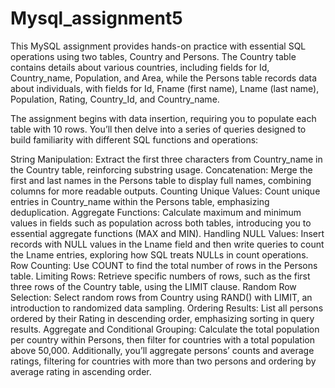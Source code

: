 # Mysql_assignment5
This MySQL assignment provides hands-on practice with essential SQL operations using two tables, Country and Persons. The Country table contains details about various countries, including fields for Id, Country_name, Population, and Area, while the Persons table records data about individuals, with fields for Id, Fname (first name), Lname (last name), Population, Rating, Country_Id, and Country_name.

The assignment begins with data insertion, requiring you to populate each table with 10 rows. You’ll then delve into a series of queries designed to build familiarity with different SQL functions and operations:

String Manipulation:
Extract the first three characters from Country_name in the Country table, reinforcing substring usage.
Concatenation:
Merge the first and last names in the Persons table to display full names, combining columns for more readable outputs.
Counting Unique Values:
Count unique entries in Country_name within the Persons table, emphasizing deduplication.
Aggregate Functions:
Calculate maximum and minimum values in fields such as population across both tables, introducing you to essential aggregate functions (MAX and MIN).
Handling NULL Values: 
Insert records with NULL values in the Lname field and then write queries to count the Lname entries, exploring how SQL treats NULLs in count operations.
Row Counting: Use COUNT to find the total number of rows in the Persons table.
Limiting Rows: 
Retrieve specific numbers of rows, such as the first three rows of the Country table, using the LIMIT clause.
Random Row Selection:
Select random rows from Country using RAND() with LIMIT, an introduction to randomized data sampling.
Ordering Results:
List all persons ordered by their Rating in descending order, emphasizing sorting in query results.
Aggregate and Conditional Grouping:
Calculate the total population per country within Persons, then filter for countries with a total population above 50,000. Additionally, you’ll aggregate persons’ counts and average ratings, filtering for countries with more than two persons and ordering by average rating in ascending order.







